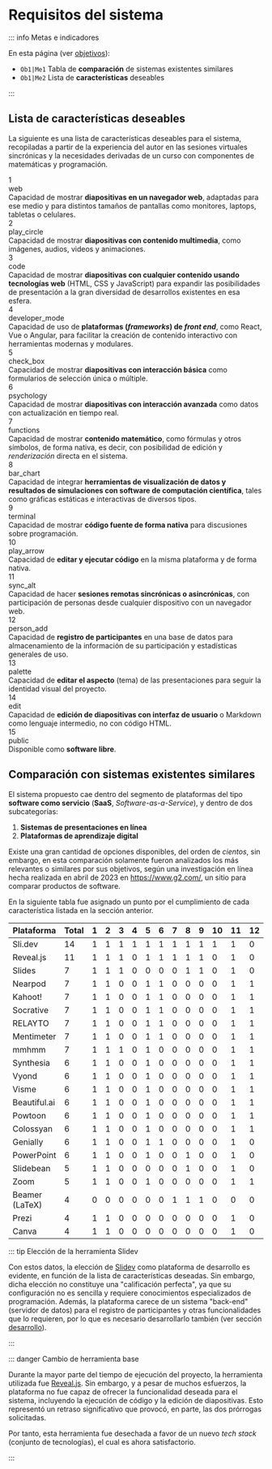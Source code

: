 # Requisitos del sistema

::: info Metas e indicadores

En esta página (ver [objetivos](/proyecto/objetivos.md)):

- `Ob1|Me1` Tabla de **comparación** de sistemas existentes similares
- `Ob1|Me2` Lista de **características** deseables

:::

## Lista de **características** deseables

La siguiente es una lista de características deseables para el sistema, recopiladas a partir de la experiencia del autor en las sesiones virtuales sincrónicas y la necesidades derivadas de un curso con componentes de matemáticas y programación.

<div class="grid grid-cols-1 sm:grid-cols-2 gap-4">
  <div class="cell">
    <div class="cell-header">
      <div class="cell-title">1</div>
      <div class="cell-icon"><span class="material-symbols-outlined">web</span></div>
    </div>
    <div class="cell-content">
      Capacidad de mostrar <strong>diapositivas en un navegador web</strong>, adaptadas para ese medio y para distintos tamaños de pantallas como monitores, laptops, tabletas o celulares.
    </div>
  </div>
  <div class="cell">
    <div class="cell-header">
      <div class="cell-title">2</div>
      <div class="cell-icon"><span class="material-symbols-outlined">play_circle</span></div>
    </div>
    <div class="cell-content">
      Capacidad de mostrar <strong>diapositivas con contenido multimedia</strong>, como imágenes, audios, videos y animaciones.
    </div>
  </div>
  <div class="cell">
    <div class="cell-header">
      <div class="cell-title">3</div>
      <div class="cell-icon"><span class="material-symbols-outlined">code</span></div>
    </div>
    <div class="cell-content">
      Capacidad de mostrar <strong>diapositivas con cualquier contenido usando tecnologías web</strong> (HTML, CSS y JavaScript) para expandir las posibilidades de presentación a la gran diversidad de desarrollos existentes en esa esfera.
    </div>
  </div>
  <div class="cell">
    <div class="cell-header">
      <div class="cell-title">4</div>
      <div class="cell-icon"><span class="material-symbols-outlined">developer_mode</span></div>
    </div>
    <div class="cell-content">
      Capacidad de uso de <strong>plataformas (<em>frameworks</em>) de <em>front end</em></strong>, como React, Vue o Angular, para facilitar la creación de contenido interactivo con herramientas modernas y modulares.
    </div>
  </div>
  <div class="cell">
    <div class="cell-header">
      <div class="cell-title">5</div>
      <div class="cell-icon"><span class="material-symbols-outlined">check_box</span></div>
    </div>
    <div class="cell-content">
      Capacidad de mostrar <strong>diapositivas con interacción básica</strong> como formularios de selección única o múltiple.
    </div>
  </div>
  <div class="cell">
    <div class="cell-header">
      <div class="cell-title">6</div>
      <div class="cell-icon"><span class="material-symbols-outlined">psychology</span></div>
    </div>
    <div class="cell-content">
      Capacidad de mostrar <strong>diapositivas con interacción avanzada</strong> como datos con actualización en tiempo real.
    </div>
  </div>
  <div class="cell">
    <div class="cell-header">
      <div class="cell-title">7</div>
      <div class="cell-icon"><span class="material-symbols-outlined">functions</span></div>
    </div>
    <div class="cell-content">
      Capacidad de mostrar <strong>contenido matemático</strong>, como fórmulas y otros símbolos, de forma nativa, es decir, con posibilidad de edición y <em>renderización</em> directa en el sistema.
    </div>
  </div>
  <div class="cell">
    <div class="cell-header">
      <div class="cell-title">8</div>
      <div class="cell-icon"><span class="material-symbols-outlined">bar_chart</span></div>
    </div>
    <div class="cell-content">
      Capacidad de integrar <strong>herramientas de visualización de datos y resultados de simulaciones con software de computación científica</strong>, tales como gráficas estáticas e interactivas de diversos tipos.
    </div>
  </div>
  <div class="cell">
    <div class="cell-header">
      <div class="cell-title">9</div>
      <div class="cell-icon"><span class="material-symbols-outlined">terminal</span></div>
    </div>
    <div class="cell-content">
      Capacidad de mostrar <strong>código fuente de forma nativa</strong> para discusiones sobre programación.
    </div>
  </div>
  <div class="cell">
    <div class="cell-header">
      <div class="cell-title">10</div>
      <div class="cell-icon"><span class="material-symbols-outlined">play_arrow</span></div>
    </div>
    <div class="cell-content">
      Capacidad de <strong>editar y ejecutar código</strong> en la misma plataforma y de forma nativa.
    </div>
  </div>
  <div class="cell">
    <div class="cell-header">
      <div class="cell-title">11</div>
      <div class="cell-icon"><span class="material-symbols-outlined">sync_alt</span></div>
    </div>
    <div class="cell-content">
      Capacidad de hacer <strong>sesiones remotas sincrónicas o asincrónicas</strong>, con participación de personas desde cualquier dispositivo con un navegador web.
    </div>
  </div>
  <div class="cell">
    <div class="cell-header">
      <div class="cell-title">12</div>
      <div class="cell-icon"><span class="material-symbols-outlined">person_add</span></div>
    </div>
    <div class="cell-content">
      Capacidad de <strong>registro de participantes</strong> en una base de datos para almacenamiento de la información de su participación y estadísticas generales de uso.
    </div>
  </div>
  <div class="cell">
    <div class="cell-header">
      <div class="cell-title">13</div>
      <div class="cell-icon"><span class="material-symbols-outlined">palette</span></div>
    </div>
    <div class="cell-content">
      Capacidad de <strong>editar el aspecto</strong> (tema) de las presentaciones para seguir la identidad visual del proyecto.
    </div>
  </div>
  <div class="cell">
    <div class="cell-header">
      <div class="cell-title">14</div>
      <div class="cell-icon"><span class="material-symbols-outlined">edit</span></div>
    </div>
    <div class="cell-content">
      Capacidad de <strong>edición de diapositivas con interfaz de usuario</strong> o Markdown como lenguaje intermedio, no con código HTML.
    </div>
  </div>
  <div class="cell">
    <div class="cell-header">
      <div class="cell-title">15</div>
      <div class="cell-icon"><span class="material-symbols-outlined">public</span></div>
    </div>
    <div class="cell-content">
      Disponible como <strong>software libre</strong>.
    </div>
  </div>
</div>

## Comparación con sistemas existentes similares

El sistema propuesto cae dentro del segmento de plataformas del tipo **software como servicio** (**SaaS**, _Software-as-a-Service_), y dentro de dos subcategorías:

1. **Sistemas de presentaciones en línea**
2. **Plataformas de aprendizaje digital**

Existe una gran cantidad de opciones disponibles, del orden de _cientos_, sin embargo, en esta comparación solamente fueron analizados los más relevantes o similares por sus objetivos, según una investigación en línea hecha realizada en abril de 2023 en https://www.g2.com/, un sitio para comparar productos de software.

En la siguiente tabla fue asignado un punto por el cumplimiento de cada característica listada en la sección anterior.

| Plataforma     | Total | 1   | 2   | 3   | 4   | 5   | 6   | 7   | 8   | 9   | 10  | 11  | 12  | 13  | 14  | 15  |
| -------------- | ----- | --- | --- | --- | --- | --- | --- | --- | --- | --- | --- | --- | --- | --- | --- | --- |
| Sli.dev        | 14    | 1   | 1   | 1   | 1   | 1   | 1   | 1   | 1   | 1   | 1   | 1   | 0   | 1   | 1   | 1   |
| Reveal.js      | 11    | 1   | 1   | 1   | 0   | 1   | 1   | 1   | 1   | 1   | 0   | 1   | 0   | 1   | 0   | 1   |
| Slides         | 7     | 1   | 1   | 1   | 0   | 0   | 0   | 0   | 1   | 1   | 0   | 1   | 0   | 0   | 1   | 0   |
| Nearpod        | 7     | 1   | 1   | 0   | 0   | 1   | 1   | 0   | 0   | 0   | 0   | 1   | 1   | 0   | 1   | 0   |
| Kahoot!        | 7     | 1   | 1   | 0   | 0   | 1   | 1   | 0   | 0   | 0   | 0   | 1   | 1   | 0   | 1   | 0   |
| Socrative      | 7     | 1   | 1   | 0   | 0   | 1   | 1   | 0   | 0   | 0   | 0   | 1   | 1   | 0   | 1   | 0   |
| RELAYTO        | 7     | 1   | 1   | 0   | 0   | 1   | 1   | 0   | 0   | 0   | 0   | 1   | 1   | 0   | 1   | 0   |
| Mentimeter     | 7     | 1   | 1   | 0   | 0   | 1   | 1   | 0   | 0   | 0   | 0   | 1   | 1   | 0   | 1   | 0   |
| mmhmm          | 7     | 1   | 1   | 1   | 0   | 1   | 0   | 0   | 0   | 0   | 0   | 1   | 1   | 0   | 1   | 0   |
| Synthesia      | 6     | 1   | 1   | 0   | 0   | 1   | 0   | 0   | 0   | 0   | 0   | 1   | 1   | 0   | 1   | 0   |
| Vyond          | 6     | 1   | 1   | 0   | 0   | 1   | 0   | 0   | 0   | 0   | 0   | 1   | 1   | 0   | 1   | 0   |
| Visme          | 6     | 1   | 1   | 0   | 0   | 1   | 0   | 0   | 0   | 0   | 0   | 1   | 1   | 0   | 1   | 0   |
| Beautiful.ai   | 6     | 1   | 1   | 0   | 0   | 1   | 0   | 0   | 0   | 0   | 0   | 1   | 1   | 0   | 1   | 0   |
| Powtoon        | 6     | 1   | 1   | 0   | 0   | 1   | 0   | 0   | 0   | 0   | 0   | 1   | 1   | 0   | 1   | 0   |
| Colossyan      | 6     | 1   | 1   | 0   | 0   | 1   | 0   | 0   | 0   | 0   | 0   | 1   | 1   | 0   | 1   | 0   |
| Genially       | 6     | 1   | 1   | 0   | 0   | 1   | 1   | 0   | 0   | 0   | 0   | 1   | 0   | 0   | 1   | 0   |
| PowerPoint     | 6     | 1   | 1   | 0   | 0   | 1   | 0   | 0   | 1   | 0   | 0   | 1   | 0   | 0   | 1   | 0   |
| Slidebean      | 5     | 1   | 1   | 0   | 0   | 0   | 0   | 0   | 1   | 0   | 0   | 1   | 0   | 0   | 1   | 0   |
| Zoom           | 5     | 1   | 1   | 0   | 0   | 1   | 0   | 0   | 0   | 0   | 0   | 1   | 1   | 0   | 0   | 0   |
| Beamer (LaTeX) | 4     | 0   | 0   | 0   | 0   | 0   | 0   | 1   | 1   | 1   | 0   | 0   | 0   | 0   | 0   | 1   |
| Prezi          | 4     | 1   | 1   | 0   | 0   | 0   | 0   | 0   | 0   | 0   | 0   | 1   | 0   | 0   | 1   | 0   |
| Canva          | 4     | 1   | 1   | 0   | 0   | 0   | 0   | 0   | 0   | 0   | 0   | 1   | 0   | 0   | 1   | 0   |

::: tip Elección de la herramienta Slidev

Con estos datos, la elección de [Slidev](https://sli.dev/) como plataforma de desarrollo es evidente, en función de la lista de características deseadas. Sin embargo, dicha elección no constituye una "calificación perfecta", ya que su configuración no es sencilla y requiere conocimientos especializados de programación. Además, la plataforma carece de un sistema "back-end" (servidor de datos) para el registro de participantes y otras funcionalidades que lo requieren, por lo que es necesario desarrollarlo también (ver sección [desarrollo](/desarrollo/)).

:::

::: danger Cambio de herramienta base

Durante la mayor parte del tiempo de ejecución del proyecto, la herramienta utilizada fue [Reveal.js](https://revealjs.com/). Sin embargo, y a pesar de muchos esfuerzos, la plataforma no fue capaz de ofrecer la funcionalidad deseada para el sistema, incluyendo la ejecución de código y la edición de diapositivas. Esto representó un retraso significativo que provocó, en parte, las dos prórrogas solicitadas.

Por tanto, esta herramienta fue desechada a favor de un nuevo _tech stack_ (conjunto de tecnologías), el cual es ahora satisfactorio.

:::
